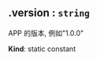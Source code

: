 <a name="module_miot/Host.version"></a>

## .version : <code>string</code>
APP 的版本, 例如"1.0.0"

**Kind**: static constant  
